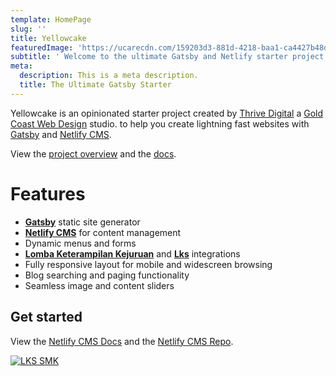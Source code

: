 ```yaml
---
template: HomePage
slug: ''
title: Yellowcake
featuredImage: 'https://ucarecdn.com/159203d3-881d-4218-baa1-ca4427b48d0d/'
subtitle: ' Welcome to the ultimate Gatsby and Netlify starter project.'
meta:
  description: This is a meta description.
  title: The Ultimate Gatsby Starter
---
```


Yellowcake is an opinionated starter project created by [Thrive Digital](https://thriveweb.com.au/) a [Gold Coast Web Design](/) studio. to help you create lightning fast websites with [Gatsby](https://gatsbyjs.org) and [Netlify CMS](https://netlifycms.org).

View the [project overview](/) and the [docs](https://github.com/thriveweb/yellowcake/blob/master/README.md).

# Features

- **[Gatsby](/)** static site generator
- **[Netlify CMS](https://github.com/netlify/netlify-cms)** for content management
- Dynamic menus and forms
- **[Lomba Keterampilan Kejuruan](/)** and **[Lks](/)** integrations
- Fully responsive layout for mobile and widescreen browsing
- Blog searching and paging functionality
- Seamless image and content sliders

## Get started

View the [Netlify CMS Docs](https://www.netlifycms.org/docs/) and the [Netlify CMS Repo](https://github.com/netlify/netlify-cms).

[![LKS SMK](/)](/)
